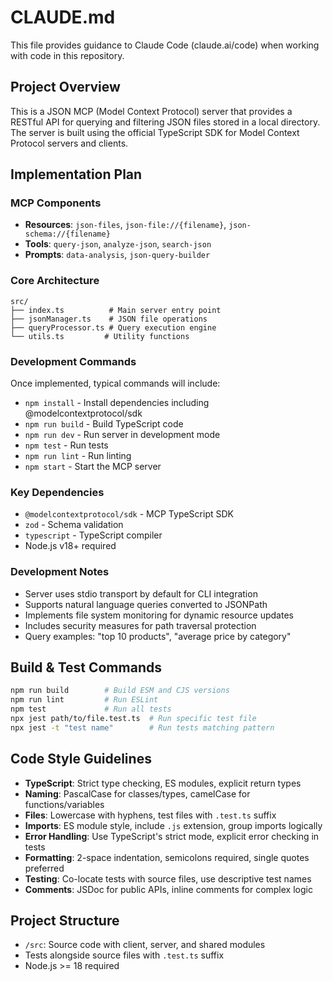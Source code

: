 # CLAUDE.md

This file provides guidance to Claude Code (claude.ai/code) when working with code in this repository.

## Project Overview

This is a JSON MCP (Model Context Protocol) server that provides a RESTful API for querying and filtering JSON files stored in a local directory. The server is built using the official TypeScript SDK for Model Context Protocol servers and clients.

## Implementation Plan

### MCP Components
- **Resources**: `json-files`, `json-file://{filename}`, `json-schema://{filename}`
- **Tools**: `query-json`, `analyze-json`, `search-json`
- **Prompts**: `data-analysis`, `json-query-builder`

### Core Architecture
```
src/
├── index.ts          # Main server entry point
├── jsonManager.ts    # JSON file operations
├── queryProcessor.ts # Query execution engine
└── utils.ts         # Utility functions
```

### Development Commands
Once implemented, typical commands will include:
- `npm install` - Install dependencies including @modelcontextprotocol/sdk
- `npm run build` - Build TypeScript code
- `npm run dev` - Run server in development mode
- `npm test` - Run tests
- `npm run lint` - Run linting
- `npm start` - Start the MCP server

### Key Dependencies
- `@modelcontextprotocol/sdk` - MCP TypeScript SDK
- `zod` - Schema validation
- `typescript` - TypeScript compiler
- Node.js v18+ required

### Development Notes
- Server uses stdio transport by default for CLI integration
- Supports natural language queries converted to JSONPath
- Implements file system monitoring for dynamic resource updates
- Includes security measures for path traversal protection
- Query examples: "top 10 products", "average price by category"

## Build & Test Commands

```sh
npm run build        # Build ESM and CJS versions
npm run lint         # Run ESLint
npm test             # Run all tests
npx jest path/to/file.test.ts  # Run specific test file
npx jest -t "test name"        # Run tests matching pattern
```

## Code Style Guidelines

- **TypeScript**: Strict type checking, ES modules, explicit return types
- **Naming**: PascalCase for classes/types, camelCase for functions/variables
- **Files**: Lowercase with hyphens, test files with `.test.ts` suffix
- **Imports**: ES module style, include `.js` extension, group imports logically
- **Error Handling**: Use TypeScript's strict mode, explicit error checking in tests
- **Formatting**: 2-space indentation, semicolons required, single quotes preferred
- **Testing**: Co-locate tests with source files, use descriptive test names
- **Comments**: JSDoc for public APIs, inline comments for complex logic

## Project Structure

- `/src`: Source code with client, server, and shared modules
- Tests alongside source files with `.test.ts` suffix
- Node.js >= 18 required
